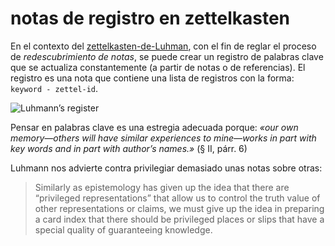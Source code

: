 # notas de registro en zettelkasten

En el contexto del [zettelkasten-de-Luhman](zettelkasten-de-Luhman.md), con el fin de reglar el proceso de *redescubrimiento de notas*, se puede crear un registro de palabras clave que se actualiza constantemente (a partir de notas o de referencias). El registro es una nota que contiene una lista de registros con la forma: `keyword - zettel-id`.

![Luhmann’s register](https://zettelkasten.de/introduction/20201027164313_schlagwortregister.png)

Pensar en palabras clave es una estregia adecuada porque: *«our own memory—others will have similar experiences to mine—works in part with key words and in part with author’s names.»* (§ II, párr. 6)

Luhmann nos advierte contra privilegiar demasiado unas notas sobre otras:

 > 
 > Similarly as epistemology has given up the idea that there are “privileged representations” that allow us to control the truth value of other representations or claims, we must give up the idea in preparing a card index that there should be privileged places or slips that have a special quality of guaranteeing knowledge.
